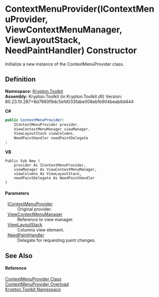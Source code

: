 # ContextMenuProvider(IContextMenuProvider, ViewContextMenuManager, ViewLayoutStack, NeedPaintHandler) Constructor


Initialize a new instance of the ContextMenuProvider class.



## Definition
**Namespace:** <a href="79d2eac2-21f4-54ff-7552-b20c33c30600.md">Krypton.Toolkit</a>  
**Assembly:** Krypton.Toolkit (in Krypton.Toolkit.dll) Version: 80.23.10.287+8d7660f9dc5efd033fabe008ebfb904beab6d444

**C#**
``` C#
public ContextMenuProvider(
	IContextMenuProvider provider,
	ViewContextMenuManager viewManager,
	ViewLayoutStack viewColumns,
	NeedPaintHandler needPaintDelegate
)
```
**VB**
``` VB
Public Sub New ( 
	provider As IContextMenuProvider,
	viewManager As ViewContextMenuManager,
	viewColumns As ViewLayoutStack,
	needPaintDelegate As NeedPaintHandler
)
```



#### Parameters
<dl><dt>  <a href="169231ea-b03a-bb4a-0d84-38bca06f5a4d.md">IContextMenuProvider</a></dt><dd>Original provider.</dd><dt>  <a href="04ad35b6-5d79-48fb-414d-d8681a419645.md">ViewContextMenuManager</a></dt><dd>Reference to view manager.</dd><dt>  <a href="42a56038-bbde-3c08-40dd-97071c5fada7.md">ViewLayoutStack</a></dt><dd>Columns view element.</dd><dt>  <a href="33f685bd-f838-7c82-3e84-2827dccd141e.md">NeedPaintHandler</a></dt><dd>Delegate for requesting paint changes.</dd></dl>

## See Also


#### Reference
<a href="1bdd5154-fb29-6360-fee9-cfdf41d2214c.md">ContextMenuProvider Class</a>  
<a href="ef8086a2-5bd6-fd26-c3ad-b7f44992fe1c.md">ContextMenuProvider Overload</a>  
<a href="79d2eac2-21f4-54ff-7552-b20c33c30600.md">Krypton.Toolkit Namespace</a>  
